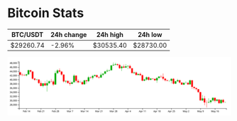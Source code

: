 # Bitcoin Stats

BTC/USDT|24h change|24h high|24h low|
|---|---|---|---|
|$29260.74|-2.96%|$30535.40|$28730.00|

<img src="./chart.svg">
